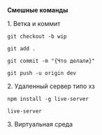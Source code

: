 <b>Смешные команды</b><p>
</p>1. Ветка и коммит<p>
</p><code>git checkout -b wip</code><p>
</p><code>git add .</code><p>
</p><code>git commit -m "{Что делали}"</code><p>
</p><code>git push -u origin dev</code><p>
</p>
</p>2. Удаленный сервер типо хз

```
npm install -g live-server
```
</p><code>live-server</code><p>
</p>3. Виртуальная среда<p>
</p>
